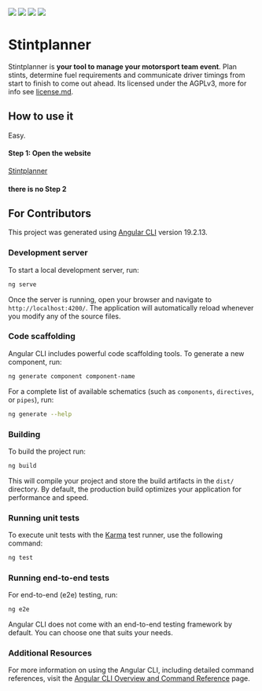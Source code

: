[![][license-shield]]([license-md])
[![][ci-cd-shield]](https://github.com/MathiasSonderfeld/Stintplanner/actions/workflows/build-and-deploy-main.yml)
[![][angular-version-shield]](https://github.com/MathiasSonderfeld/Stintplanner/actions/workflows/build-and-deploy-main.yml)
[![][primeng-version-shield]](https://github.com/MathiasSonderfeld/Stintplanner/actions/workflows/build-and-deploy-main.yml)

# Stintplanner

Stintplanner is **your tool to manage your motorsport team event**.
Plan stints, determine fuel requirements and communicate driver timings from start to finish to come out ahead.
Its licensed under the AGPLv3, more for info see [license.md]([license-md]).

## How to use it
Easy.
#### Step 1: Open the website
[Stintplanner](https://mathiassonderfeld.github.io/Stintplanner/)

#### there is no Step 2


## For Contributors

This project was generated using [Angular CLI](https://github.com/angular/angular-cli) version 19.2.13.

### Development server

To start a local development server, run:

```bash
ng serve
```

Once the server is running, open your browser and navigate to `http://localhost:4200/`. The application will automatically reload whenever you modify any of the source files.

### Code scaffolding

Angular CLI includes powerful code scaffolding tools. To generate a new component, run:

```bash
ng generate component component-name
```

For a complete list of available schematics (such as `components`, `directives`, or `pipes`), run:

```bash
ng generate --help
```

### Building

To build the project run:

```bash
ng build
```

This will compile your project and store the build artifacts in the `dist/` directory. By default, the production build optimizes your application for performance and speed.

### Running unit tests

To execute unit tests with the [Karma](https://karma-runner.github.io) test runner, use the following command:

```bash
ng test
```

### Running end-to-end tests

For end-to-end (e2e) testing, run:

```bash
ng e2e
```

Angular CLI does not come with an end-to-end testing framework by default. You can choose one that suits your needs.

### Additional Resources

For more information on using the Angular CLI, including detailed command references, visit the [Angular CLI Overview and Command Reference](https://angular.dev/tools/cli) page.


<!-- Vars -->
[license-md]: https://github.com/MathiasSonderfeld/Stintplanner/license.md
[license-shield]: https://img.shields.io/badge/License-AGPLv3-red
[ci-cd-shield]:https://img.shields.io/github/actions/workflow/status/MathiasSonderfeld/Stintplanner/build-and-deploy-main.yml?branch=main&logo=githubactions&label=CI%2FCD
[angular-version-shield]: https://img.shields.io/github/package-json/dependency-version/MathiasSonderfeld/Stintplanner/%40angular%2Fcore?logo=angular&label=Angular%20Version
[primeng-version-shield]:https://img.shields.io/github/package-json/dependency-version/MathiasSonderfeld/Stintplanner/primeng?logo=primeng&label=PrimeNG%20Version
